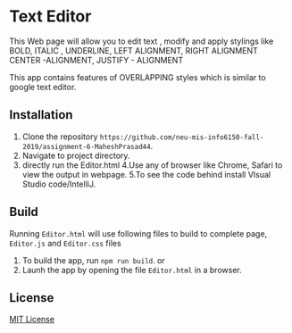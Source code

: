 # Text Editor

This Web page will allow you to edit text , modify  and apply stylings like BOLD, ITALIC , UNDERLINE, LEFT ALIGNMENT, RIGHT ALIGNMENT
CENTER -ALIGNMENT, JUSTIFY - ALIGNMENT

This app contains features of OVERLAPPING styles which is similar to google text editor.

## Installation
1. Clone the repository `https://github.com/neu-mis-info6150-fall-2019/assignment-6-MaheshPrasad44`.
2. Navigate to project directory.
3. directly run the Editor.html
4.Use any of browser like Chrome, Safari to view the output in webpage.
5.To see the code behind install VIsual Studio code/IntelliJ.

## Build
Running  `Editor.html`  will use following files to build to complete page, `Editor.js` and `Editor.css` files 
1. To build the app, run `npm run build`. 
or
2. Launh the app by opening the file `Editor.html` in a browser.

## License
[MIT License](https://opensource.org/licenses/MIT)


